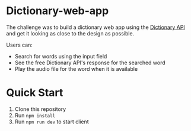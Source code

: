 # Dictionary-web-app
The challenge was to build a dictionary web app using the [Dictionary API](https://dictionaryapi.dev/) and get it looking as close to the design as possible.

Users can:
- Search for words using the input field
- See the free Dictionary API's response for the searched word
- Play the audio file for the word when it is available

# Quick Start
1. Clone this repository
2. Run `npm install`
3. Run `npm run dev` to start client
